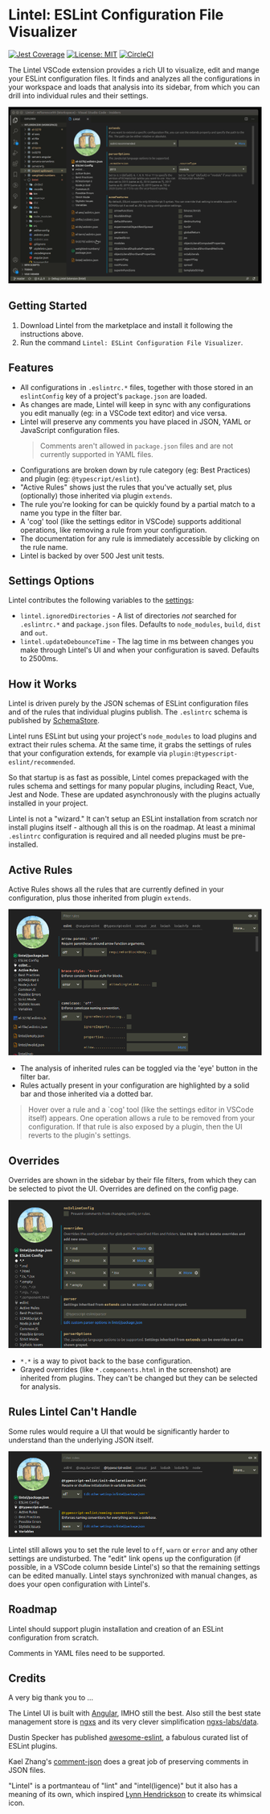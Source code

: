 # Lintel: ESLint Configuration File Visualizer

[![Jest Coverage](https://img.shields.io/badge/coverage-97.23%25-blue)](https://github.com/mflorence99/lintel/issues)
[![License: MIT](https://img.shields.io/badge/License-MIT-yellow.svg)](https://opensource.org/licenses/MIT)
[![CircleCI](https://circleci.com/gh/mflorence99/lintel.svg?style=shield)](https://circleci.com/gh/mflorence99/lintel)


The Lintel VSCode extension provides a rich UI to visualize, edit and mange your ESLint configuration files. It finds and analyzes all the configurations in your workspace and loads that analysis into its sidebar, from which you can drill into individual rules and their settings.

![Overview](docs/overview.gif)

## Getting Started

1. Download Lintel from the marketplace and install it following the instructions above.
2. Run the command `Lintel: ESLint Configuration File Visualizer`.

## Features

* All configurations in `.eslintrc.*` files, together with those stored in an `eslintConfig` key of a project's `package.json` are loaded.
* As changes are made, Lintel will keep in sync with any configurations you edit manually (eg: in a VSCode text editor) and vice versa.
* Lintel will preserve any comments you have placed in JSON, YAML or JavaScript configuration files.
  > Comments aren't allowed in `package.json` files and are not currently supported in YAML files.
* Configurations are broken down by rule category (eg: Best Practices) and plugin (eg: `@typescript/eslint`).
* "Active Rules" shows just the rules that you've actually set, plus (optionally) those inherited via plugin `extends`.
* The rule you're looking for can be quickly found by a partial match to a name you type in the filter bar.
* A 'cog' tool (like the settings editor in VSCode) supports additional operations, like removing a rule from your configuration.
* The documentation for any rule is immediately accessible by clicking on the rule name.
* Lintel is backed by over 500 Jest unit tests.

## Settings Options

Lintel contributes the following variables to the [settings](https://code.visualstudio.com/docs/getstarted/settings):

* `lintel.ignoredDirectories` - A list of directories _not_ searched for `.eslintrc.*` and `package.json` files. Defaults to `node_modules`, `build`, `dist` and `out`.
* `lintel.updateDebounceTime` - The lag time in ms between changes you make through Lintel's UI and when your configuration is saved. Defaults to 2500ms.

## How it Works

Lintel is driven purely by the JSON schemas of ESLint configuration files and of the rules that individual plugins publish. The `.eslintrc` schema is published by [SchemaStore](https://github.com/SchemaStore/schemastore/blob/master/src/schemas/json/eslintrc.json).

Lintel runs ESLint but using your project's `node_modules` to load plugins and extract their rules schema. At the same time, it grabs the settings of rules that your configuration extends, for example via `plugin:@typescript-eslint/recommended`.

So that startup is as fast as possible, Lintel comes prepackaged with the rules schema and settings for many popular plugins, including React, Vue, Jest and Node. These are updated asynchronously with the plugins actually installed in your project.

Lintel is not a "wizard." It can't setup an ESLint installation from scratch nor install plugins itself - although all this is on the roadmap. At least a minimal `.eslintrc` configuration is required and all needed plugins must be pre-installed.

## Active Rules

Active Rules shows all the rules that are currently defined in your configuration, plus those inherited from plugin `extends`.

![Active Rules](docs/active-rules.png)

* The analysis of inherited rules can be toggled via the 'eye' button in the filter bar.
* Rules actually present in your configuration are highlighted by a solid bar and those inherited via a dotted bar.

> Hover over a rule and a `cog' tool (like the settings editor in VSCode itself) appears. One operation allows a rule to be removed from your configuration. If that rule is also exposed by a plugin, then the UI reverts to the plugin's settings.

## Overrides

Overrides are shown in the sidebar by their file filters, from which they can be selected to pivot the UI. Overrides are defined on the config page.

![Active Rules](docs/overrides.png)

* `*.*` is a way to pivot back to the base configuration.
* Grayed overrides (like `*.components.html` in the screenshot) are inherited from plugins. They can't be changed but they can be selected for analysis.

## Rules Lintel Can't Handle

Some rules would require a UI that would be significantly harder to understand than the underlying JSON itself.

![Rules Lintel Can't Handle](docs/not-handled.png)

Lintel still allows you to set the rule level to `off`, `warn` or `error` and any other settings are undisturbed. The "edit" link opens up the configuration (if possible, in a VSCode column beside Lintel's) so that the remaining settings can be edited manually. Lintel stays synchronized with manual changes, as does your open configuration with Lintel's.

## Roadmap

Lintel should support plugin installation and creation of an ESLint configuration from scratch.

Comments in YAML files need to be supported.

## Credits

A very big thank you to ...

The Lintel UI is built with [Angular](https://angular.io/), IMHO still the best. Also still the best state management store is [ngxs](https://www.ngxs.io/) and its very clever simplification [ngxs-labs/data](https://github.com/ngxs-labs/data/blob/HEAD/docs/README.md).

Dustin Specker has published [awesome-eslint](https://github.com/dustinspecker/awesome-eslint), a fabulous curated list of ESLint plugins.

Kael Zhang's [comment-json](https://github.com/kaelzhang/node-comment-json) does a great job of preserving comments in JSON files.

"Lintel" is a portmanteau of "lint" and "intel(ligence)" but it also has a meaning of its own, which inspired [Lynn Hendrickson](https://lynnzware.biz/) to create its whimsical icon.
